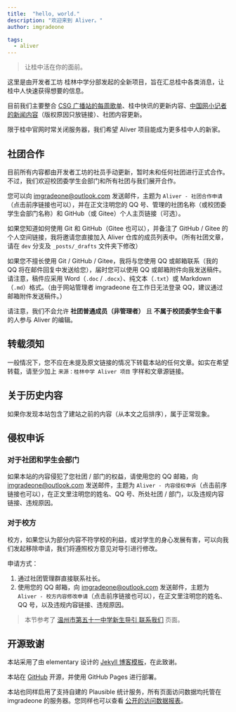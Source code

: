 ```yaml
---
title:  "hello, world."
description: "欢迎来到 Aliver。"
author: imgradeone

tags:
  - aliver
---
```


> 让桂中活在你的面前。

这里是由开发者工坊 桂林中学分部发起的全新项目，旨在汇总桂中各类消息，让桂中人快速获得想要的信息。

目前我们主要整合 [CSG 广播站的每周歌单](https://glzx.lfdevs.com/aliver/tags/#csg-songlist)、桂中快讯的更新内容、[中国网小记者的新闻内容](https://glzx.lfdevs.com/aliver/tags/#chinacom-edu)（版权原因只放链接）、社团内容更新。

限于桂中官网时常关闭服务器，我们希望 Aliver 项目能成为更多桂中人的新家。

## 社团合作

目前所有内容都由开发者工坊的社员手动更新，暂时未和任何社团进行正式合作。不过，我们欢迎校团委学生会部门和所有社团与我们展开合作。

您可以向 [imgradeone@outlook.com](mailto:imgradeone@outlook.com?subject=Aliver%20-%20社团合作申请) 发送邮件，主题为 `Aliver - 社团合作申请`（点击前序链接也可以），并在正文注明您的 QQ 号、管理的社团名称（或校团委学生会部门名称）和 GitHub（或 Gitee）个人主页链接（可选）。

如果您知道如何使用 Git 和 GitHub（Gitee 也可以），并备注了 GitHub / Gitee 的个人空间链接，我将邀请您直接加入 Aliver 仓库的成员列表中。（所有社团文章，请在 `dev` 分支及 `_posts/_drafts` 文件夹下修改）

如果您不擅长使用 Git / GitHub / Gitee，我将与您使用 QQ 或邮箱联系（我的 QQ 将在邮件回复中发送给您），届时您可以使用 QQ 或邮箱附件向我发送稿件。请注意，稿件应采用 Word（`.doc` / `.docx`）、纯文本（`.txt`）或 Markdown（`.md`）格式。（由于网站管理者 imgradeone 在工作日无法登录 QQ，建议通过邮箱附件发送稿件。）

请注意，我们不会允许 **社团普通成员（非管理者）** 且 **不属于校团委学生会干事** 的人参与 Aliver 的编辑。

## 转载须知

一般情况下，您不应在未提及原文链接的情况下转载本站的任何文章。如实在希望转载，请至少加上 `来源：桂林中学 Aliver 项目` 字样和文章源链接。

## 关于历史内容
如果你发现本站包含了建站之前的内容（从本文之后排序），属于正常现象。

## 侵权申诉

### 对于社团和学生会部门

如果本站的内容侵犯了您社团 / 部门的权益，请使用您的 QQ 邮箱，向 [imgradeone@outlook.com](mailto:imgradeone@outlook.com?subject=Aliver%20-%20内容侵权申诉) 发送邮件，主题为 `Aliver - 内容侵权申诉`（点击前序链接也可以），在正文里注明您的姓名、QQ 号、所处社团 / 部门，以及违规内容链接、违规原因。

### 对于校方
校方，如果您认为部分内容不符学校的利益，或对学生的身心发展有害，可以向我们发起移除申请，我们将遵照校方意见对导引进行修改。

申请方式：
1. 通过社团管理群直接联系社长。  
2. 使用您的 QQ 邮箱，向 [imgradeone@outlook.com](mailto:imgradeone@outlook.com?subject=Aliver%20-%20校方内容修改申请) 发送邮件，主题为 `Aliver - 校方内容修改申请`（点击前序链接也可以），在正文里注明您的姓名、QQ 号，以及违规内容链接、违规原因。

> 本节参考了 [温州市第五十一中学新生导引 联系我们](https://www.wz51z.wiki/联系我们.html) 页面。

## 开源致谢

本站采用了由 elementary 设计的 [Jekyll 博客模板](https://github.com/elementary/blog-template)，在此致谢。

本站在 [GitHub](https://github.com/devswork-glzx/aliver) 开源，并使用 GitHub Pages 进行部署。

本站也同样启用了支持自建的 Plausible 统计服务，所有页面访问数据均托管在 imgradeone 的服务器。您同样也可以查看 [公开的访问数据报表](https://stat.imgradeone.com/glzx.lfdevs.com)。
